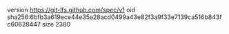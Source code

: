 version https://git-lfs.github.com/spec/v1
oid sha256:6bfb3a619ece44e35a28acd0499a43e82f3a9f33e7139ca516b843fc60628447
size 2380
